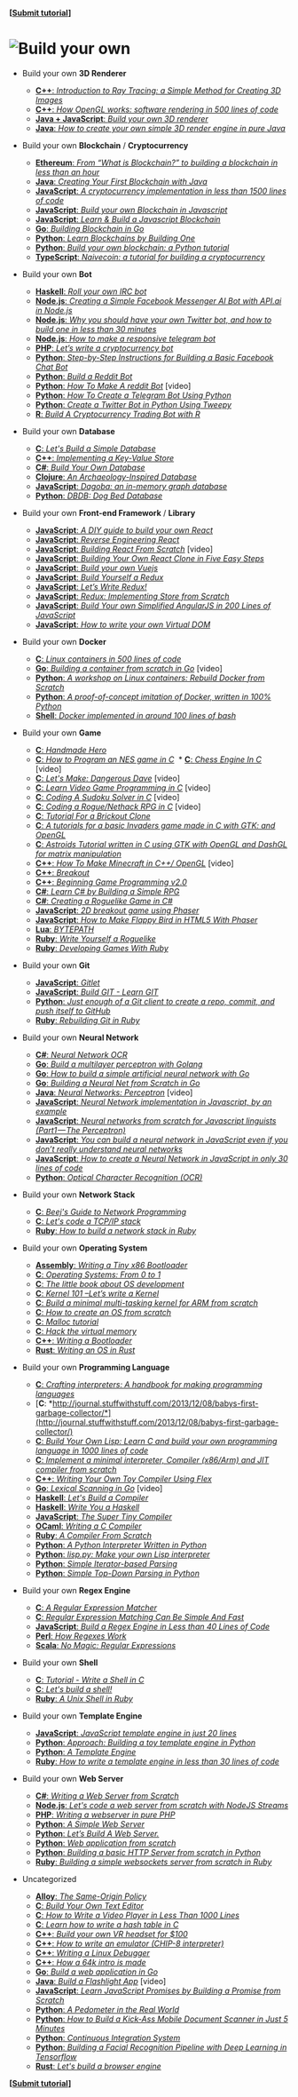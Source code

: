 **[[Submit tutorial](https://github.com/danistefanovic/build-your-own-x/issues/new)]**

# ![Build your own](feynman.png)

* Build your own **3D Renderer**
  * [**C++**: *Introduction to Ray Tracing: a Simple Method for Creating 3D Images*](https://www.scratchapixel.com/lessons/3d-basic-rendering/introduction-to-ray-tracing/how-does-it-work)
  * [**C++**: *How OpenGL works: software rendering in 500 lines of code*](https://github.com/ssloy/tinyrenderer/wiki)
  * [**Java + JavaScript**: *Build your own 3D renderer*](https://avik-das.github.io/build-your-own-raytracer/)
  * [**Java**: *How to create your own simple 3D render engine in pure Java*](http://blog.rogach.org/2015/08/how-to-create-your-own-simple-3d-render.html)

* Build your own **Blockchain** / **Cryptocurrency** 
  * [**Ethereum**: *From “What is Blockchain?” to building a blockchain in less than an hour*](https://medium.freecodecamp.org/from-what-is-blockchain-to-building-a-blockchain-within-an-hour-4e738efc819d)
  * [**Java**: *Creating Your First Blockchain with Java*](https://medium.com/programmers-blockchain/create-simple-blockchain-java-tutorial-from-scratch-6eeed3cb03fa)
  * [**JavaScript**: *A cryptocurrency implementation in less than 1500 lines of code*](https://github.com/conradoqg/naivecoin)
  * [**JavaScript**: *Build your own Blockchain in Javascript*](https://github.com/nambrot/blockchain-in-js)
  * [**JavaScript**: *Learn & Build a Javascript Blockchain*](https://medium.com/digital-alchemy-holdings/learn-build-a-javascript-blockchain-part-1-ca61c285821e)
  * [**Go**: *Building Blockchain in Go*](https://jeiwan.cc/posts/building-blockchain-in-go-part-1/)
  * [**Python**: *Learn Blockchains by Building One*](https://hackernoon.com/learn-blockchains-by-building-one-117428612f46)
  * [**Python**: *Build your own blockchain: a Python tutorial*](http://ecomunsing.com/build-your-own-blockchain)
  * [**TypeScript**: *Naivecoin: a tutorial for building a cryptocurrency*](https://lhartikk.github.io/)

* Build your own **Bot**
  * [**Haskell**: *Roll your own IRC bot*](https://wiki.haskell.org/Roll_your_own_IRC_bot)
  * [**Node.js**: *Creating a Simple Facebook Messenger AI Bot with API.ai in Node.js*](https://tutorials.botsfloor.com/creating-a-simple-facebook-messenger-ai-bot-with-api-ai-in-node-js-50ae2fa5c80d)
  * [**Node.js**: *Why you should have your own Twitter bot, and how to build one in less than 30 minutes*](https://medium.freecodecamp.org/easily-set-up-your-own-twitter-bot-4aeed5e61f7f)
  * [**Node.js**: *How to make a responsive telegram bot*](https://www.sohamkamani.com/blog/2016/09/21/making-a-telegram-bot/)
  * [**PHP**: *Let’s write a cryptocurrency bot*](https://medium.com/@joeldg/an-advanced-tutorial-a-new-crypto-currency-trading-bot-boilerplate-framework-e777733607ae)
  * [**Python**: *Step-by-Step Instructions for Building a Basic Facebook Chat Bot*](https://blog.hartleybrody.com/fb-messenger-bot/)
  * [**Python**: *Build a Reddit Bot*](http://pythonforengineers.com/build-a-reddit-bot-part-1/)
  * [**Python**: *How To Make A reddit Bot*](https://www.youtube.com/watch?v=krTUf7BpTc0) [video]
  * [**Python**: *How To Create a Telegram Bot Using Python*](https://khashtamov.com/en/how-to-create-a-telegram-bot-using-python/)
  * [**Python**: *Create a Twitter Bot in Python Using Tweepy*](https://medium.freecodecamp.org/creating-a-twitter-bot-in-python-with-tweepy-ac524157a607)
  * [**R**: *Build A Cryptocurrency Trading Bot with R*](https://towardsdatascience.com/build-a-cryptocurrency-trading-bot-with-r-1445c429e1b1)

* Build your own **Database**
  * [**C**: *Let's Build a Simple Database*](https://cstack.github.io/db_tutorial/)
  * [**C++**: *Implementing a Key-Value Store*](http://codecapsule.com/2012/11/07/ikvs-implementing-a-key-value-store-table-of-contents/)
  * [**C#**: *Build Your Own Database*](https://www.codeproject.com/Articles/1029838/Build-Your-Own-Database)
  * [**Clojure**: *An Archaeology-Inspired Database*](http://aosabook.org/en/500L/an-archaeology-inspired-database.html)
  * [**JavaScript**: *Dagoba: an in-memory graph database*](http://aosabook.org/en/500L/dagoba-an-in-memory-graph-database.html)
  * [**Python**: *DBDB: Dog Bed Database*](http://aosabook.org/en/500L/dbdb-dog-bed-database.html)

* Build your own **Front-end Framework** / **Library**
  * [**JavaScript**: *A DIY guide to build your own React*](https://github.com/hexacta/didact)
  * [**JavaScript**: *Reverse Engineering React*](https://vimeo.com/album/3930691)
  * [**JavaScript**: *Building React From Scratch*](https://www.youtube.com/watch?v=_MAD4Oly9yg) [video]
  * [**JavaScript**: *Building Your Own React Clone in Five Easy Steps*](https://blog.javascripting.com/2016/10/05/building-your-own-react-clone-in-five-easy-steps/)
  * [**JavaScript**: *Build your own Vuejs*](https://github.com/jsrebuild/build-your-own-vuejs)
  * [**JavaScript**: *Build Yourself a Redux*](https://zapier.com/engineering/how-to-build-redux/)
  * [**JavaScript**: *Let’s Write Redux!*](https://www.jamasoftware.com/blog/lets-write-redux/)
  * [**JavaScript**: *Redux: Implementing Store from Scratch*](https://egghead.io/lessons/react-redux-implementing-store-from-scratch)
  * [**JavaScript**: *Build Your own Simplified AngularJS in 200 Lines of JavaScript*](https://blog.mgechev.com/2015/03/09/build-learn-your-own-light-lightweight-angularjs/)
  * [**JavaScript**: *How to write your own Virtual DOM*](https://medium.com/@deathmood/how-to-write-your-own-virtual-dom-ee74acc13060)

* Build your own **Docker**
  * [**C**: *Linux containers in 500 lines of code*](https://blog.lizzie.io/linux-containers-in-500-loc.html)
  * [**Go**: *Building a container from scratch in Go*](https://www.youtube.com/watch?v=Utf-A4rODH8) [video]
  * [**Python**: *A workshop on Linux containers: Rebuild Docker from Scratch*](https://github.com/Fewbytes/rubber-docker)
  * [**Python**: *A proof-of-concept imitation of Docker, written in 100% Python*](https://github.com/tonybaloney/mocker)
  * [**Shell**: *Docker implemented in around 100 lines of bash*](https://github.com/p8952/bocker)

* Build your own **Game**
  * [**C**: *Handmade Hero*](https://handmadehero.org/)
  * [**C**: *How to Program an NES game in C*](https://nesdoug.com/)
  * [**C**: *Chess Engine In C*](https://www.youtube.com/playlist?list=PLZ1QII7yudbc-Ky058TEaOstZHVbT-2hg) [video]
  * [**C**: *Let's Make: Dangerous Dave*](https://www.youtube.com/playlist?list=PLSkJey49cOgTSj465v2KbLZ7LMn10bCF9) [video]
  * [**C**: *Learn Video Game Programming in C*](https://www.youtube.com/playlist?list=PLT6WFYYZE6uLMcPGS3qfpYm7T_gViYMMt) [video]
  * [**C**: *Coding A Sudoku Solver in C*](https://www.youtube.com/playlist?list=PLkTXsX7igf8edTYU92nU-f5Ntzuf-RKvW) [video]
  * [**C**: *Coding a Rogue/Nethack RPG in C*](https://www.youtube.com/playlist?list=PLkTXsX7igf8erbWGYT4iSAhpnJLJ0Nk5G) [video]
  * [**C**: *Tutorial For a Brickout Clone*](https://dashgl.com/)
  * [**C**: *A tutorials for a basic Invaders game made in C with GTK: and OpenGL*](https://dashgl.com/Invaders/)
  * [**C**: *Astroids Tutorial written in C using GTK with OpenGL and DashGL for matrix manipulation*](https://dashgl.com/Astroids/)
  * [**C++**: *How To Make Minecraft in C++/ OpenGL*](https://www.youtube.com/playlist?list=PLMZ_9w2XRxiZq1vfw1lrpCMRDufe2MKV_) [video]
  * [**C++**: *Breakout*](https://learnopengl.com/In-Practice/2D-Game/Breakout)
  * [**C++**: *Beginning Game Programming v2.0*](http://lazyfoo.net/tutorials/SDL/)
  * [**C#**: *Learn C# by Building a Simple RPG*](http://scottlilly.com/learn-c-by-building-a-simple-rpg-index/)
  * [**C#**: *Creating a Roguelike Game in C#*](https://roguesharp.wordpress.com/)
  * [**JavaScript**: *2D breakout game using Phaser*](https://developer.mozilla.org/en-US/docs/Games/Tutorials/2D_breakout_game_Phaser)
  * [**JavaScript**: *How to Make Flappy Bird in HTML5 With Phaser*](http://www.lessmilk.com/tutorial/flappy-bird-phaser-1)
  * [**Lua**: *BYTEPATH*](https://github.com/SSYGEN/blog/issues/30)
  * [**Ruby**: *Write Yourself a Roguelike*](https://github.com/thoughtbot/write-yourself-a-roguelike)
  * [**Ruby**: *Developing Games With Ruby*](https://leanpub.com/developing-games-with-ruby/read)

* Build your own **Git**
  * [**JavaScript**: *Gitlet*](http://gitlet.maryrosecook.com/docs/gitlet.html)
  * [**JavaScript**: *Build GIT - Learn GIT*](https://kushagragour.in/blog/2014/01/build-git-learn-git/)
  * [**Python**: *Just enough of a Git client to create a repo, commit, and push itself to GitHub*](https://benhoyt.com/writings/pygit/)
  * [**Ruby**: *Rebuilding Git in Ruby*](https://robots.thoughtbot.com/rebuilding-git-in-ruby)

* Build your own **Neural Network**
  * [**C#**: *Neural Network OCR*](https://www.codeproject.com/Articles/11285/Neural-Network-OCR)
  * [**Go**: *Build a multilayer perceptron with Golang*](https://made2591.github.io/posts/neuralnetwork)
  * [**Go**: *How to build a simple artificial neural network with Go*](https://sausheong.github.io/posts/how-to-build-a-simple-artificial-neural-network-with-go/)
  * [**Go**: *Building a Neural Net from Scratch in Go*](https://www.datadan.io/building-a-neural-net-from-scratch-in-go/)
  * [**Java**: *Neural Networks: Perceptron*](https://www.youtube.com/watch?v=ntKn5TPHHAk&feature=youtu.be) [video]
  * [**JavaScript**: *Neural Network implementation in Javascript, by an example*](https://franpapers.com/en/machine-learning-ai-en/2017-neural-network-implementation-in-javascript-by-an-example/)
  * [**JavaScript**: *Neural networks from scratch for Javascript linguists (Part1 — The Perceptron)*](https://hackernoon.com/neural-networks-from-scratch-for-javascript-linguists-part1-the-perceptron-632a4d1fbad2)
  * [**JavaScript**: *You can build a neural network in JavaScript even if you don’t really understand neural networks*](https://itnext.io/you-can-build-a-neural-network-in-javascript-even-if-you-dont-really-understand-neural-networks-e63e12713a3)
  * [**JavaScript**: *How to create a Neural Network in JavaScript in only 30 lines of code*](https://medium.freecodecamp.org/how-to-create-a-neural-network-in-javascript-in-only-30-lines-of-code-343dafc50d49)
  * [**Python**: *Optical Character Recognition (OCR)*](http://aosabook.org/en/500L/optical-character-recognition-ocr.html)

* Build your own **Network Stack**
  * [**C**: *Beej's Guide to Network Programming*](http://beej.us/guide/bgnet/html/multi/index.html)
  * [**C**: *Let's code a TCP/IP stack*](http://www.saminiir.com/lets-code-tcp-ip-stack-1-ethernet-arp/)
  * [**Ruby**: *How to build a network stack in Ruby*](https://medium.com/geckoboard-under-the-hood/how-to-build-a-network-stack-in-ruby-f73aeb1b661b)
  
* Build your own **Operating System**
  * [**Assembly**: *Writing a Tiny x86 Bootloader*](http://joebergeron.io/posts/post_two.html)
  * [**C**: *Operating Systems: From 0 to 1*](https://tuhdo.github.io/os01/)
  * [**C**: *The little book about OS development*](https://littleosbook.github.io/)
  * [**C**: *Kernel 101 –Let’s write a Kernel*](https://arjunsreedharan.org/post/82710718100/kernel-101-lets-write-a-kernel)
  * [**C**: *Build a minimal multi-tasking kernel for ARM from scratch*](https://github.com/jserv/mini-arm-os)
  * [**C**: *How to create an OS from scratch*](https://github.com/cfenollosa/os-tutorial)
  * [**C**: *Malloc tutorial*](https://danluu.com/malloc-tutorial/)
  * [**C**: *Hack the virtual memory*](https://blog.holbertonschool.com/hack-the-virtual-memory-c-strings-proc/)
  * [**C++**: *Writing a Bootloader*](http://3zanders.co.uk/2017/10/13/writing-a-bootloader/)
  * [**Rust**: *Writing an OS in Rust*](https://os.phil-opp.com/first-edition/)

* Build your own **Programming Language**
  * [**C**: *Crafting interpreters: A handbook for making programming languages*](http://www.craftinginterpreters.com/)
  * [**C**: *http://journal.stuffwithstuff.com/2013/12/08/babys-first-garbage-collector/*](http://journal.stuffwithstuff.com/2013/12/08/babys-first-garbage-collector/)
  * [**C**: *Build Your Own Lisp: Learn C and build your own programming language in 1000 lines of code*](http://www.buildyourownlisp.com/)
  * [**C**: *Implement a minimal interpreter, Compiler (x86/Arm) and JIT compiler from scratch*](https://www.slideshare.net/jserv/jit-compiler)
  * [**C++**: *Writing Your Own Toy Compiler Using Flex*](https://gnuu.org/2009/09/18/writing-your-own-toy-compiler/)
  * [**Go**: *Lexical Scanning in Go*](https://www.youtube.com/watch?v=HxaD_trXwRE) [video]
  * [**Haskell**: *Let's Build a Compiler*](http://alephnullplex.github.io/cradle/)
  * [**Haskell**: *Write You a Haskell*](http://dev.stephendiehl.com/fun/)
  * [**JavaScript**: *The Super Tiny Compiler*](https://github.com/jamiebuilds/the-super-tiny-compiler)
  * [**OCaml**: *Writing a C Compiler*](https://norasandler.com/2017/11/29/Write-a-Compiler.html)
  * [**Ruby**: *A Compiler From Scratch*](https://www.destroyallsoftware.com/screencasts/catalog/a-compiler-from-scratch)
  * [**Python**: *A Python Interpreter Written in Python*](http://aosabook.org/en/500L/a-python-interpreter-written-in-python.html)
  * [**Python**: *lisp.py: Make your own Lisp interpreter*](http://khamidou.com/compilers/lisp.py/)
  * [**Python**: *Simple Iterator-based Parsing*](http://effbot.org/zone/simple-iterator-parser.htm)
  * [**Python**: *Simple Top-Down Parsing in Python*](http://effbot.org/zone/simple-top-down-parsing.htm)

* Build your own **Regex Engine**
  * [**C**: *A Regular Expression Matcher*](https://www.cs.princeton.edu/courses/archive/spr09/cos333/beautiful.html)
  * [**C**: *Regular Expression Matching Can Be Simple And Fast*](https://swtch.com/~rsc/regexp/regexp1.html)
  * [**JavaScript**: *Build a Regex Engine in Less than 40 Lines of Code*](https://nickdrane.com/build-your-own-regex/)
  * [**Perl**: *How Regexes Work*](https://perl.plover.com/Regex/article.html)
  * [**Scala**: *No Magic: Regular Expressions*](https://rcoh.svbtle.com/no-magic-regular-expressions)
  
* Build your own **Shell**
  * [**C**: *Tutorial - Write a Shell in C*](https://brennan.io/2015/01/16/write-a-shell-in-c/)
  * [**C**: *Let's build a shell!*](https://github.com/kamalmarhubi/shell-workshop)
  * [**Ruby**: *A Unix Shell in Ruby*](https://www.jstorimer.com/blogs/workingwithcode/7766107-a-unix-shell-in-ruby)

* Build your own **Template Engine**
  * [**JavaScript**: *JavaScript template engine in just 20 lines*](http://krasimirtsonev.com/blog/article/Javascript-template-engine-in-just-20-line)
  * [**Python**: *Approach: Building a toy template engine in Python*](http://alexmic.net/building-a-template-engine/)
  * [**Python**: *A Template Engine*](http://aosabook.org/en/500L/a-template-engine.html)
  * [**Ruby**: *How to write a template engine in less than 30 lines of code*](http://bits.citrusbyte.com/how-to-write-a-template-library/)

* Build your own **Web Server**
  * [**C#**: *Writing a Web Server from Scratch*](https://www.codeproject.com/Articles/859108/Writing-a-Web-Server-from-Scratch)
  * [**Node.js**: *Let's code a web server from scratch with NodeJS Streams*](https://www.codementor.io/ziad-saab/let-s-code-a-web-server-from-scratch-with-nodejs-streams-h4uc9utji)
  * [**PHP**: *Writing a webserver in pure PHP*](http://station.clancats.com/writing-a-webserver-in-pure-php/)
  * [**Python**: *A Simple Web Server*](http://aosabook.org/en/500L/a-simple-web-server.html)
  * [**Python**: *Let’s Build A Web Server.*](https://ruslanspivak.com/lsbaws-part1/)
  * [**Python**: *Web application from scratch*](https://defn.io/2018/02/25/web-app-from-scratch-01/)
  * [**Python**: *Building a basic HTTP Server from scratch in Python*](http://joaoventura.net/blog/2017/python-webserver/)
  * [**Ruby**: *Building a simple websockets server from scratch in Ruby*](http://blog.honeybadger.io/building-a-simple-websockets-server-from-scratch-in-ruby/)

* Uncategorized
  * [**Alloy**: *The Same-Origin Policy*](http://aosabook.org/en/500L/the-same-origin-policy.html)
  * [**C**: *Build Your Own Text Editor*](https://viewsourcecode.org/snaptoken/kilo/)
  * [**C**: *How to Write a Video Player in Less Than 1000 Lines*](http://dranger.com/ffmpeg/ffmpeg.html)
  * [**C**: *Learn how to write a hash table in C*](https://github.com/jamesroutley/write-a-hash-table)
  * [**C++**: *Build your own VR headset for $100*](https://github.com/relativty/Relativ)
  * [**C++**: *How to write an emulator (CHIP-8 interpreter)*](http://www.multigesture.net/articles/how-to-write-an-emulator-chip-8-interpreter/)
  * [**C++**: *Writing a Linux Debugger*](https://blog.tartanllama.xyz/writing-a-linux-debugger-setup/)
  * [**C++**: *How a 64k intro is made*](http://www.lofibucket.com/articles/64k_intro.html)
  * [**Go**: *Build a web application in Go*](https://www.sohamkamani.com/blog/2017/09/13/how-to-build-a-web-application-in-golang/)
  * [**Java**: *Build a Flashlight App*](https://www.youtube.com/watch?v=dhWL4DC7Krs) [video]
  * [**JavaScript**: *Learn JavaScript Promises by Building a Promise from Scratch*](https://levelup.gitconnected.com/understand-javascript-promises-by-building-a-promise-from-scratch-84c0fd855720)
  * [**Python**: *A Pedometer in the Real World*](http://aosabook.org/en/500L/a-pedometer-in-the-real-world.html)
  * [**Python**: *How to Build a Kick-Ass Mobile Document Scanner in Just 5 Minutes*](https://www.pyimagesearch.com/2014/09/01/build-kick-ass-mobile-document-scanner-just-5-minutes/)
  * [**Python**: *Continuous Integration System*](http://aosabook.org/en/500L/a-continuous-integration-system.html)
  * [**Python**: *Building a Facial Recognition Pipeline with Deep Learning in Tensorflow*](https://hackernoon.com/building-a-facial-recognition-pipeline-with-deep-learning-in-tensorflow-66e7645015b8)
  * [**Rust**: *Let's build a browser engine*](https://limpet.net/mbrubeck/2014/08/08/toy-layout-engine-1.html)

**[[Submit tutorial](https://github.com/danistefanovic/build-your-own-x/issues/new)]**
